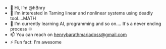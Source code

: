 - 👋 Hi, I’m @hBnry
- 👀 I’m interested in Taming linear and nonlinear systems using deadly tool....MATH
- 🌱 I’m currently learning AI, programming and so on.... It's a never ending process ♾️
- 📫 You can reach on henrybarathmariadoss@gmail.com
- ⚡ Fun fact: I'm awesome 

<!---
hBnry/hBnry is a ✨ special ✨ repository because its `README.md` (this file) appears on your GitHub profile.
You can click the Preview link to take a look at your changes.
--->
